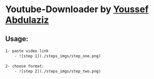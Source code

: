 # Youtube-Downloader by [Youssef Abdulaziz](https://www.facebook.com/azizyoussuf)

## Usage:

	1- paste video link
		- ![step 1](./steps_imgs/step_one.png)

	2- choose format:
		- ![step 2](./steps_imgs/step_two.png)